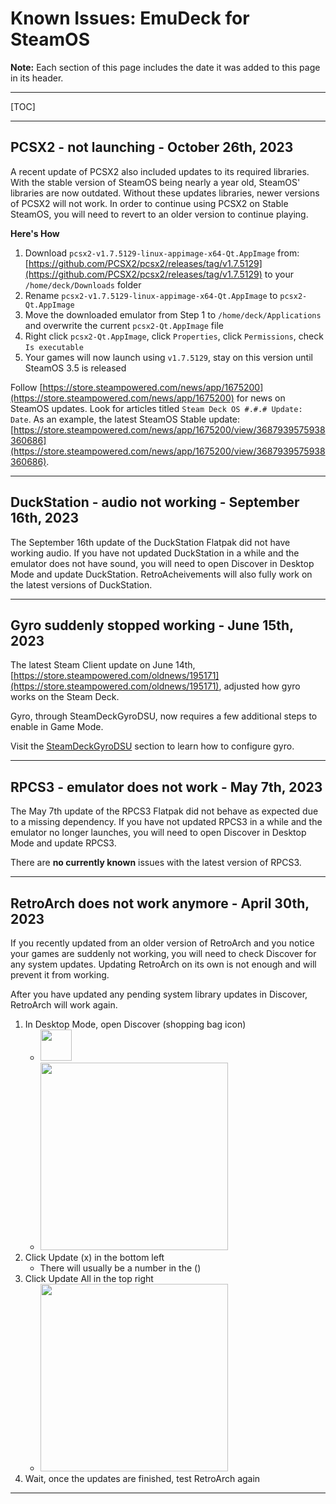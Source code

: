 # Known Issues: EmuDeck for SteamOS

**Note:** Each section of this page includes the date it was added to this page in its header. 

***

[TOC]

***


## PCSX2 - not launching - October 26th, 2023

A recent update of PCSX2 also included updates to its required libraries. With the stable version of SteamOS being nearly a year old, SteamOS' libraries are now outdated. Without these updates libraries, newer versions of PCSX2 will not work. In order to continue using PCSX2 on Stable SteamOS, you will need to revert to an older version to continue playing.

**Here's How**

1. Download `pcsx2-v1.7.5129-linux-appimage-x64-Qt.AppImage` from: [https://github.com/PCSX2/pcsx2/releases/tag/v1.7.5129](https://github.com/PCSX2/pcsx2/releases/tag/v1.7.5129) to your `/home/deck/Downloads` folder
2. Rename `pcsx2-v1.7.5129-linux-appimage-x64-Qt.AppImage` to `pcsx2-Qt.AppImage`
3. Move the downloaded emulator from Step 1 to `/home/deck/Applications` and overwrite the current `pcsx2-Qt.AppImage` file
4. Right click `pcsx2-Qt.AppImage`, click `Properties`, click `Permissions`, check `Is executable`
5. Your games will now launch using `v1.7.5129`, stay on this version until SteamOS 3.5 is released

Follow [https://store.steampowered.com/news/app/1675200](https://store.steampowered.com/news/app/1675200) for news on SteamOS updates. Look for articles titled `Steam Deck OS #.#.# Update: Date`. As an example, the latest SteamOS Stable update: [https://store.steampowered.com/news/app/1675200/view/3687939575938360686](https://store.steampowered.com/news/app/1675200/view/3687939575938360686). 

***

## DuckStation - audio not working - September 16th, 2023

The September 16th update of the DuckStation Flatpak did not have working audio. If you have not updated DuckStation in a while and the emulator does not have sound, you will need to open Discover in Desktop Mode and update DuckStation. RetroAcheivements will also fully work on the latest versions of DuckStation. 

***

## Gyro suddenly stopped working - June 15th, 2023

The latest Steam Client update on June 14th, [https://store.steampowered.com/oldnews/195171](https://store.steampowered.com/oldnews/195171), adjusted how gyro works on the Steam Deck. 

Gyro, through SteamDeckGyroDSU, now requires a few additional steps to enable in Game Mode. 

Visit the [SteamDeckGyroDSU](../../emudeck-application/steamos/emudeck-application-101.md#steamdeckgyrodsu) section to learn how to configure gyro.

***

## RPCS3 - emulator does not work - May 7th, 2023

The May 7th update of the RPCS3 Flatpak did not behave as expected due to a missing dependency. If you have not updated RPCS3 in a while and the emulator no longer launches, you will need to open Discover in Desktop Mode and update RPCS3. 

There are **no currently known** issues with the latest version of RPCS3.   

***

## RetroArch does not work anymore - April 30th, 2023

If you recently updated from an older version of RetroArch and you notice your games are suddenly not working, you will need to check Discover for any system updates. Updating RetroArch on its own is not enough and will prevent it from working.

After you have updated any pending system library updates in Discover, RetroArch will work again. 

1. In Desktop Mode, open Discover (shopping bag icon)
    * <img src="https://user-images.githubusercontent.com/108900299/236019379-be39493c-8b61-4163-be41-ff3de4d14177.png" height=50>
    * <img src="https://user-images.githubusercontent.com/108900299/236021304-1d8a5494-c866-4103-8491-f0baf93a9a88.png" height=300>
2. Click Update (x) in the bottom left
    * There will usually be a number in the ()
3. Click Update All in the top right
    * <img src="https://user-images.githubusercontent.com/108900299/236020629-558f88f7-76f2-4fa6-b137-adaf077411bb.png" height="300">
4. Wait, once the updates are finished, test RetroArch again

***
